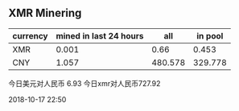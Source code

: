 ## XMR Minering

|currency|mined in last 24 hours|all|in pool|
|---|---|---|---|
|XMR|0.001|0.66|0.453|
|CNY|1.057|480.578|329.778|

今日美元对人民币 6.93	今日xmr对人民币727.92


2018-10-17 22:50